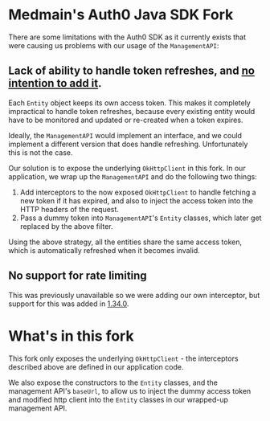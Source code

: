 # Medmain's Auth0 Java SDK Fork

There are some limitations with the Auth0 SDK as it currently exists that were causing us problems with our usage of the `ManagementAPI`:

## Lack of ability to handle token refreshes, and [no intention to add it](https://github.com/auth0/auth0-java/issues/212).

Each `Entity` object keeps its own access token. This makes it completely impractical to handle token refreshes, because every existing entity would have to be monitored and updated or re-created when a token expires.

Ideally, the `ManagementAPI` would implement an interface, and we could implement a different version that does handle refreshing. Unfortunately this is not the case.

Our solution is to expose the underlying `OkHttpClient` in this fork. In our application, we wrap up the `ManagementAPI` and do the following two things:

1. Add interceptors to the now exposed `OkHttpClient` to handle fetching a new token if it has expired, and also to inject the access token into the HTTP headers of the request.
2. Pass a dummy token into `ManagementAPI`'s `Entity` classes, which later get replaced by the above filter.

Using the above strategy, all the entities share the same access token, which is automatically refreshed when it becomes invalid.

## No support for rate limiting

This was previously unavailable so we were adding our own interceptor, but support for this was added in [1.34.0](https://github.com/auth0/auth0-java/releases/tag/1.34.0).

# What's in this fork

This fork only exposes the underlying `OkHttpClient` - the interceptors described above are defined in our application code.

We also expose the constructors to the `Entity` classes, and the management API's `baseUrl`, to allow us to inject the dummy access token and modified http client into the `Entity` classes in our wrapped-up management API. 
